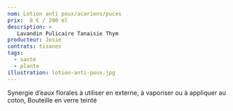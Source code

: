 ```yaml
---
nom: Lotion anti poux/acariens/puces
prix:  8 € / 200 ml
description: >
   Lavandin Pulicaire Tanaisie Thym
producteur: Josie
contrats: tisanes
tags: 
  - santé
  - plante
illustration: lotion-anti-poux.jpg
---
```


Synergie d’eaux florales à utiliser en externe, à vaporiser ou à appliquer au coton, Bouteille en verre teinté